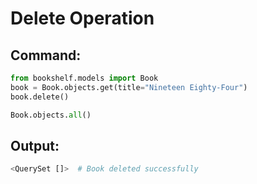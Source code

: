 # Delete Operation

## Command:
```python
from bookshelf.models import Book
book = Book.objects.get(title="Nineteen Eighty-Four")
book.delete()

Book.objects.all()
```

## Output:
```python
<QuerySet []>  # Book deleted successfully
```
